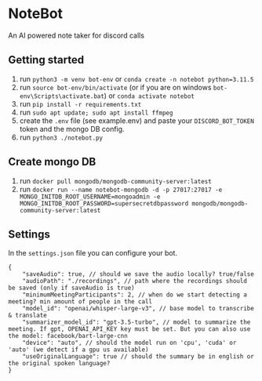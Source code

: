 # NoteBot
An AI powered note taker for discord calls

## Getting started
1. run `python3 -m venv bot-env` or `conda create -n notebot python=3.11.5`
2. run `source bot-env/bin/activate` (or if you are on windows `bot-env\Scripts\activate.bat`) or `conda activate notebot`
3. run `pip install -r requirements.txt`
4. run `sudo apt update; sudo apt install ffmpeg`
5. create the `.env` file (see example.env) and paste your `DISCORD_BOT_TOKEN` token and the mongo DB config.
6. run `python3 ./notebot.py`

## Create mongo DB
1. run `docker pull mongodb/mongodb-community-server:latest`
2. run `docker run --name notebot-mongodb -d -p 27017:27017 -e MONGO_INITDB_ROOT_USERNAME=mongoadmin -e MONGO_INITDB_ROOT_PASSWORD=supersecretdbpassword mongodb/mongodb-community-server:latest`

## Settings
In the `settings.json` file you can configure your bot.
```
{
    "saveAudio": true, // should we save the audio locally? true/false
    "audioPath": "./recordings", // path where the recordings should be saved (only if saveAudio is true)
    "minimumMeetingParticipants": 2, // when do we start detecting a meeting? min amount of people in the call
    "model_id": "openai/whisper-large-v3", // base model to transcribe & translate
    "summarizer_model_id": "gpt-3.5-turbo", // model to summarize the meeting. If gpt, OPENAI_API_KEY key must be set. But you can also use the model: facebook/bart-large-cnn
    "device": "auto", // should the model run on 'cpu', 'cuda' or 'auto' (we detect if a gpu us available)
    "useOriginalLanguage": true // should the summary be in english or the original spoken language?
}
```
